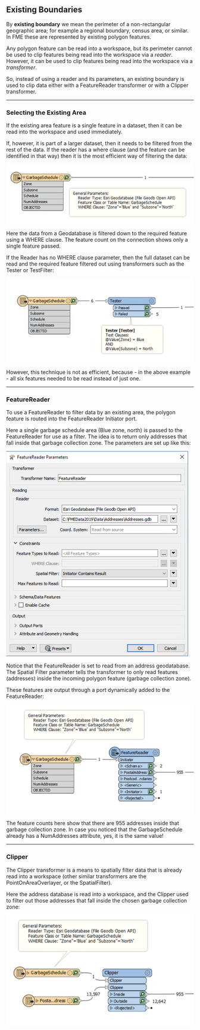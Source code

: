 ## Existing Boundaries ##

By **existing boundary** we mean the perimeter of a non-rectangular geographic area; for example a regional boundary, census area, or similar. In FME these are represented by existing polygon features.

Any polygon feature can be read into a workspace, but its perimeter cannot be used to clip features being read into the workspace via a *reader*. However, it can be used to clip features being read into the workspace via a *transformer*.

So, instead of using a reader and its parameters, an existing boundary is used to clip data either with a FeatureReader transformer or with a Clipper transformer.

---

### Selecting the Existing Area ###

If the existing area feature is a single feature in a dataset, then it can be read into the workspace and used immediately.

If, however, it is part of a larger dataset, then it needs to be filtered from the rest of the data. If the reader has a where clause (and the feature can be identified in that way) then it is the most efficient way of filtering the data:

![](./Images/Img5.023.ReaderWhereClause.png)

Here the data from a Geodatabase is filtered down to the required feature using a WHERE clause. The feature count on the connection shows only a single feature passed.

If the Reader has no WHERE clause parameter, then the full dataset can be read and the required feature filtered out using transformers such as the Tester or TestFilter:

![](./Images/Img5.024.TesterNotWhereClause.png)

However, this technique is not as efficient, because - in the above example - all six features needed to be read instead of just one.

---

### FeatureReader ###

To use a FeatureReader to filter data by an existing area, the polygon feature is routed into the FeatureReader Initiator port.

Here a single garbage schedule area (Blue zone, north) is passed to the FeatureReader for use as a filter. The idea is to return only addresses that fall inside that garbage collection zone. The parameters are set up like this:

![](./Images/Img5.025.FeatureReaderParameters.png)

Notice that the FeatureReader is set to read from an address geodatabase. The Spatial Filter parameter tells the transformer to only read features (addresses) inside the incoming polygon feature (garbage collection zone).

These features are output through a port dynamically added to the FeatureReader:

![](./Images/Img5.026.FeatureReaderOutput.png)

The feature counts here show that there are 955 addresses inside that garbage collection zone. In case you noticed that the GarbageSchedule already has a NumAddresses attribute, yes, it is the same value!

---

### Clipper ###

The Clipper transformer is a means to spatially filter data that is already read into a workspace (other similar transformers are the PointOnAreaOverlayer, or the SpatialFilter).

Here the address database is read into a workspace, and the Clipper used to filter out those addresses that fall inside the chosen garbage collection zone:

![](./Images/Img5.027.ClipperClippingAddresses.png)
